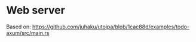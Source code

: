 # Web server

Based on: https://github.com/juhaku/utoipa/blob/1cac88d/examples/todo-axum/src/main.rs
